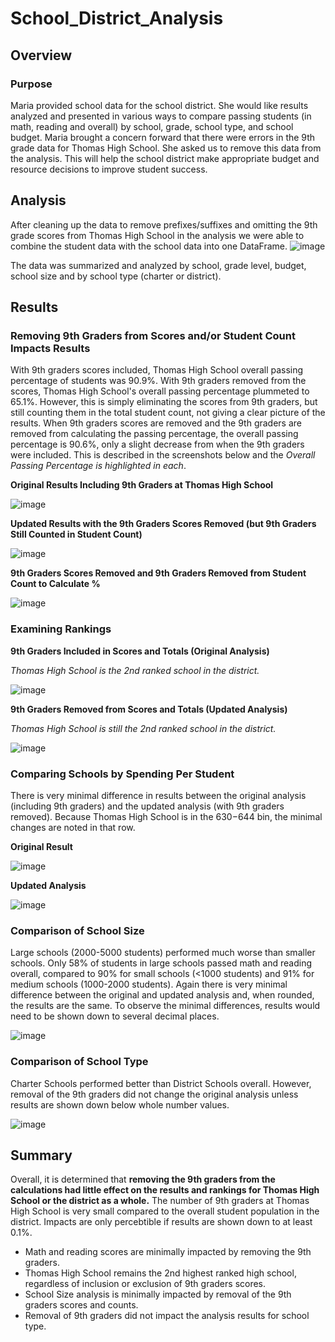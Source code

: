 # School_District_Analysis

## Overview

### Purpose
Maria provided school data for the school district. She would like results analyzed and presented in various ways to compare passing students (in math, reading and overall) by school, grade, school type, and school budget. Maria brought a concern forward that there were errors in the 9th grade data for Thomas High School. She asked us to remove this data from the analysis. This will help the school district make appropriate budget and resource decisions to improve student success.


## Analysis

After cleaning up the data to remove prefixes/suffixes and omitting the 9th grade scores from Thomas High School in the analysis we were able to combine the student data with the school data into one DataFrame.
![image](https://user-images.githubusercontent.com/95710184/150193629-3b64b9b8-1c7b-471b-bb6a-0faebe364736.png)

The data was summarized and analyzed by school, grade level, budget, school size and by school type (charter or district). 

## Results

### Removing 9th Graders from Scores and/or Student Count Impacts Results

With 9th graders scores included, Thomas High School overall passing percentage of students was 90.9%. With 9th graders removed from the scores, Thomas High School's overall passing percentage plummeted to 65.1%.  However, this is simply eliminating the scores from 9th graders, but still counting them in the total student count, not giving a clear picture of the results. When 9th graders scores are removed and the 9th graders are removed from calculating the passing percentage, the overall passing percentage is 90.6%, only a slight decrease from when the 9th graders were included. This is described in the screenshots below and the *Overall Passing Percentage is highlighted in each*.

**Original Results Including 9th Graders at Thomas High School**

![image](https://user-images.githubusercontent.com/95710184/150188609-4aa6374b-9ead-47ab-809b-59195aff99fe.png)

**Updated Results with the 9th Graders Scores Removed (but 9th Graders Still Counted in Student Count)**

![image](https://user-images.githubusercontent.com/95710184/150136315-1e1dbd6a-6e88-4574-b3c0-a5d43ba1025d.png)

**9th Graders Scores Removed and 9th Graders Removed from Student Count to Calculate %**

![image](https://user-images.githubusercontent.com/95710184/150188259-6f8c4eab-6a54-45cb-b7e8-03d98ebeae95.png)

### Examining Rankings 

**9th Graders Included in Scores and Totals (Original Analysis)**

*Thomas High School is the 2nd ranked school in the district.*

![image](https://user-images.githubusercontent.com/95710184/150193352-194b5dcd-cfde-45a8-be63-d9ad835c7f12.png)


**9th Graders Removed from Scores and Totals (Updated Analysis)**

*Thomas High School is still the 2nd ranked school in the district.*

![image](https://user-images.githubusercontent.com/95710184/150193493-3feba086-cd40-4a58-b156-f5fbc0bfa517.png)

### Comparing Schools by Spending Per Student

There is very minimal difference in results between the original analysis (including 9th graders) and the updated analysis (with 9th graders removed). Because Thomas High School is in the $630-$644 bin, the minimal changes are noted in that row.

**Original Result**

![image](https://user-images.githubusercontent.com/95710184/150191978-79e6e280-9bbc-4d8e-99e7-8928f367589b.png)

**Updated Analysis**

![image](https://user-images.githubusercontent.com/95710184/150192183-a684fb38-c010-448d-8f4d-a97109a1058e.png)


### Comparison of School Size

Large schools (2000-5000 students) performed much worse than smaller schools. Only 58% of students in large schools passed math and reading overall, compared to 90% for small schools (<1000 students) and 91% for medium schools (1000-2000 students). Again there is very minimal difference between the original and updated analysis and, when rounded, the results are the same. To observe the minimal differences, results would need to be shown down to several decimal places.

![image](https://user-images.githubusercontent.com/95710184/150048818-ced0ac09-d880-42a3-85d5-342a918bbbe6.png)

### Comparison of School Type

Charter Schools performed better than District Schools overall. However, removal of the 9th graders did not change the original analysis unless results are shown down below whole number values.

![image](https://user-images.githubusercontent.com/95710184/150048420-5d104b08-4913-4e08-af2f-e042a11dc26b.png)


## Summary

Overall, it is determined that **removing the 9th graders from the calculations had little effect on the results and rankings for Thomas High School or the district as a whole.** The number of 9th graders at Thomas High School is very small compared to the overall student population in the district. Impacts are only percebtible if results are shown down to at least 0.1%.

- Math and reading scores are minimally impacted by removing the 9th graders. 
- Thomas High School remains the 2nd highest ranked high school, regardless of inclusion or exclusion of 9th graders scores.
- School Size analysis is minimally impacted by removal of the 9th graders scores and counts.
- Removal of 9th graders did not impact the analysis results for school type.
